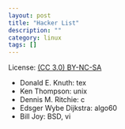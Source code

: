 ```yaml
---
layout: post
title: "Hacker List"
description: ""
category: linux
tags: []
---
```


License: [(CC 3.0) BY-NC-SA](http://creativecommons.org/licenses/by-nc-sa/3.0/)

* Donald E. Knuth: tex
* Ken Thompson: unix
* Dennis M. Ritchie: c
* Edsger Wybe Dijkstra: algo60
* Bill Joy: BSD, vi
